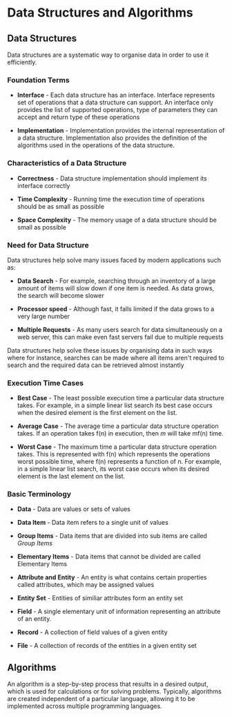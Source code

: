 # Data Structures and Algorithms

## Data Structures

Data structures are a systematic way to organise data in order to use it efficiently.

### Foundation Terms

* __Interface__ - Each data structure has an interface. Interface represents set of operations that a data structure can support. An interface only provides the list of supported operations, type of parameters they can accept and return type of these operations

* __Implementation__ - Implementation provides the internal representation of a data structure. Implementation also provides the definition of the algorithms used in the operations of the data structure.

### Characteristics of a Data Structure

* __Correctness__ - Data structure implementation should implement its interface correctly

* __Time Complexity__ - Running time the execution time of operations should be as small as possible

* __Space Complexity__ - The memory usage of a data structure should be small as possible

### Need for Data Structure

Data structures help solve many issues faced by modern applications such as:

* __Data Search__ - For example, searching through an inventory of a large amount of items will slow down if one item is needed. As data grows, the search will become slower

* __Processor speed__ -  Although fast, it falls limited if the data grows to a very large number

* __Multiple Requests__ - As many users search for data simultaneously on a web server, this can make even fast servers fail due to multiple requests

Data structures help solve these issues by organising data in such ways where for instance, searches can be made where all items aren't required to search and the required data can be retrieved almost instantly

### Execution Time Cases

* __Best Case__ - The least possible execution time a particular data structure takes. For example, in a simple linear list search its best case occurs when the desired element is the first element on the list.

* __Average Case__ - The average time a particular data structure operation takes. If an operation takes f(n) in execution, then _m_ will take mf(n) time.

* __Worst Case__ - The maximum time a particular data structure operation takes. This is represented with f(n) which represents the operations worst possible time, where f(n) represents a function of n. For example, in a simple linear list search, its worst case occurs when its desired element is the last element on the list.

### Basic Terminology

* __Data__ - Data are values or sets of values

* __Data Item__ - Data item refers to a single unit of values

* __Group Items__ - Data items that are divided into sub items are called *Group Items*

* __Elementary Items__ - Data items that cannot be divided are called Elementary Items

* __Attribute and Entity__ - An entity is what contains certain properties called attributes, which may be assigned values

* __Entity Set__ - Entities of similiar attributes form an entity set

* __Field__ - A single elementary unit of information representing an attribute of an entity.

* __Record__ - A collection of field values of a given entity

* __File__ - A collection of records of the entities in a given entity set


## Algorithms

An algorithm is a step-by-step process that results in a desired output, which is used for calculations or for solving problems. Typically, algorithms are created independent of a particular language, allowing it to be implemented across multiple programming languages.


